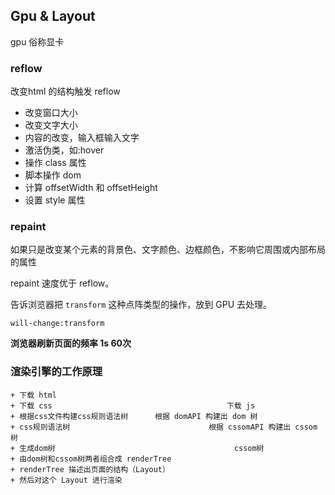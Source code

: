 ## Gpu & Layout

gpu 俗称显卡



### reflow

改变html 的结构触发 reflow

+ 改变窗口大小
+ 改变文字大小
+ 内容的改变，输入框输入文字
+ 激活伪类，如:hover
+ 操作 class 属性
+ 脚本操作 dom
+ 计算 offsetWidth 和 offsetHeight
+ 设置 style 属性



### repaint

如果只是改变某个元素的背景色、文字颜色、边框颜色，不影响它周围或内部布局的属性

repaint 速度优于 reflow。



告诉浏览器把 `transform` 这种点阵类型的操作，放到 GPU 去处理。

`will-change:transform`





**浏览器刷新页面的频率 1s 60次**



### 渲染引擎的工作原理

```
+ 下载 html
+ 下载 css									   下载 js
+ 根据css文件构建css规则语法树		 根据 domAPI 构建出 dom 树
+ css规则语法树								 根据 cssomAPI 构建出 cssom 树
+ 生成dom树										cssom树
+ 由dom树和cssom树两者组合成 renderTree
+ renderTree 描述出页面的结构（Layout）
+ 然后对这个 Layout 进行渲染
```

